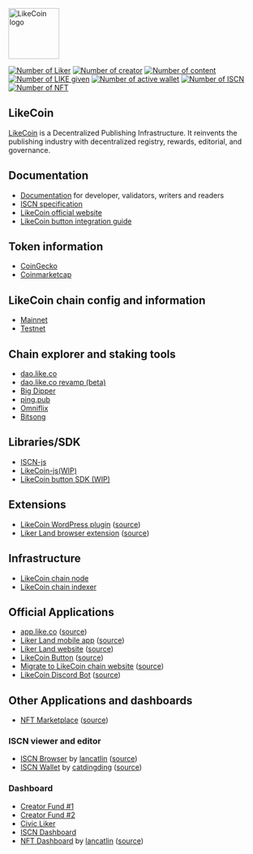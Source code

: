 <p><a href="https://like.co" target="_blank" rel="noopener noreferrer"><img width="100" src="https://like.co/logo.png" alt="LikeCoin logo"></a></p>

[![Number of Liker](https://static.like.co/badge/stats/liker.svg)](https://like.co/)
[![Number of creator](https://static.like.co/badge/stats/creator.svg)](https://like.co/)
[![Number of content](https://static.like.co/badge/stats/content.svg)](https://like.co/)
[![Number of LIKE given](https://static.like.co/badge/stats/LIKE.svg)](https://like.co/)
[![Number of active wallet](https://static.like.co/badge/stats/wallet.svg)](https://dao.like.co/)
[![Number of ISCN](https://static.like.co/badge/stats/iscn.svg)](https://iscn.io/)
[![Number of NFT](https://static.like.co/badge/stats/nft.svg)](https://liker.land/)

## LikeCoin

[LikeCoin](https://like.co) is a Decentralized Publishing Infrastructure. It reinvents the publishing industry with decentralized registry, rewards, editorial, and governance.

## Documentation

- [Documentation](https://docs.like.co) for developer, validators, writers and readers
- [ISCN specification](https://iscn.io)
- [LikeCoin official website](https://like.co)
- [LikeCoin button integration guide](https://github.com/likecoin/LikeCoinButton-integration)

## Token information

- [CoinGecko](https://www.coingecko.com/en/coins/likecoin)
- [Coinmarketcap](https://coinmarketcap.com/currencies/likecoin/)

## LikeCoin chain config and information

- [Mainnet](https://github.com/likecoin/mainnet)
- [Testnet](https://github.com/likecoin/testnets)

## Chain explorer and staking tools

- [dao.like.co](https://dao.like.co/)
- [dao.like.co revamp (beta)](https://dao-beta.like.co/)
- [Big Dipper](https://likecoin.bigdipper.live/)
- [ping.pub](https://ping.pub/likecoin)
- [Omniflix](https://likecoin.omniflix.co/)
- [Bitsong](https://wallet.bitsong.io/)

## Libraries/SDK

- [ISCN-js](https://github.com/likecoin/iscn-js)
- [LikeCoin-js(WIP)](https://github.com/likecoin/likecoin-js)
- [LikeCoin button SDK (WIP)](https://github.com/likecoin/likecoin-button-sdk)

## Extensions

- [LikeCoin WordPress plugin](https://wordpress.org/plugins/likecoin/) ([source](https://github.com/likecoin/likecoin-wordpress))
- [Liker Land browser extension](https://chrome.google.com/webstore/detail/liker-land/cjjcemdmkddjbofomfgjedpiifpgkjhe) ([source](https://github.com/likecoin/liker-land-browser-extension))

## Infrastructure

- [LikeCoin chain node](https://github.com/likecoin/likecoin-chain)
- [LikeCoin chain indexer](https://github.com/likecoin/likecoin-chain-tx-indexer)

## Official Applications

- [app.like.co](https://app.like.co) ([source](https://github.com/likecoin/app-like-co))
- [Liker Land mobile app](https://liker.land/getapp) ([source](https://github.com/likecoin/likecoin-app))
- [Liker Land website](https://liker.land) ([source](https://github.com/likecoin/liker-land))
- [LikeCoin Button](https://button.like.co) ([source](https://github.com/likecoin/likecoin-button))
- [Migrate to LikeCoin chain website](https://migration.like.co) ([source](https://github.com/likecoin/migrate-to-likecoin-chain))
- [LikeCoin Discord Bot](https://discord.com/api/oauth2/authorize?client_id=968159446381522966&permissions=2048&scope=bot%20applications.commands) ([source](https://github.com/likecoin/likecoin-discord-bot/))

## Other Applications and dashboards
- [NFT Marketplace](https://likecoin.github.io/likecoin-nft-marketplace/) ([source](https://github.com/likecoin/likecoin-nft-marketplace))

### ISCN viewer and editor
- [ISCN Browser](https://likecoin.github.io/iscn-browser/) by [lancatlin](https://github.com/lancatlin) ([source](https://github.com/likecoin/iscn-browser))
- [ISCN Wallet](http://iscn.catding.tw) by [catdingding](https://github.com/catdingding) ([source](https://github.com/catdingding/iscn-wallet))

### Dashboard
- [Creator Fund #1](https://matters.news/@baoshin/261595)
- [Creator Fund #2](https://matters.news/@baoshin/250889)
- [Civic Liker](https://matters.news/@baoshin/244957)
- [ISCN Dashboard](https://datastudio.google.com/u/0/reporting/cdd29e11-db72-4336-b0c1-9e92a82614fb/page/AbpZC)
- [NFT Dashboard](https://likecoin.github.io/likecoin-nft-dashboard/) by [lancatlin](https://github.com/lancatlin) ([source](https://github.com/likecoin/likecoin-nft-dashboard))
